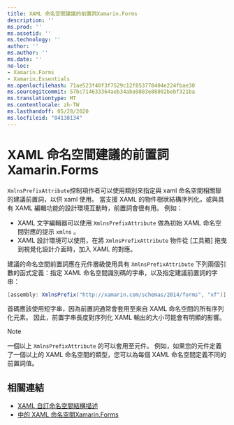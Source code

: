 ```yaml
---
title: XAML 命名空間建議的前置詞Xamarin.Forms
description: ''
ms.prod: ''
ms.assetid: ''
ms.technology: ''
author: ''
ms.author: ''
ms.date: ''
no-loc:
- Xamarin.Forms
- Xamarin.Essentials
ms.openlocfilehash: 71ae523f40f3f7529c12f853778404e224fbae30
ms.sourcegitcommit: 57bc714633364aeb34aba9803e88802bebf321ba
ms.translationtype: MT
ms.contentlocale: zh-TW
ms.lasthandoff: 05/28/2020
ms.locfileid: "84138134"
---
```

# <a name="xaml-namespace-recommended-prefixes-in-xamarinforms"></a>XAML 命名空間建議的前置詞Xamarin.Forms

`XmlnsPrefixAttribute`控制項作者可以使用類別來指定與 xaml 命名空間相關聯的建議前置詞，以供 xaml 使用。 當支援 XAML 的物件樹狀結構序列化，或與具有 XAML 編輯功能的設計環境互動時，前置詞會很有用。 例如：

- XAML 文字編輯器可以使用 `XmlnsPrefixAttribute` 做為初始 XAML 命名空間對應的提示 `xmlns` 。
- XAML 設計環境可以使用，在將 `XmlnsPrefixAttribute` 物件從 [工具箱] 拖曳到視覺化設計介面時，加入 XAML 的對應。

建議的命名空間前置詞應在元件層級使用具有 `XmlnsPrefixAttribute` 下列兩個引數的函式定義：指定 XAML 命名空間識別碼的字串，以及指定建議前置詞的字串：

```csharp
[assembly: XmlnsPrefix("http://xamarin.com/schemas/2014/forms", "xf")]
```

首碼應該使用短字串，因為前置詞通常會套用至來自 XAML 命名空間的所有序列化元素。 因此，前置字串長度對序列化 XAML 輸出的大小可能會有明顯的影響。

> [!NOTE]
> 一個以上 `XmlnsPrefixAttribute` 的可以套用至元件。 例如，如果您的元件定義了一個以上的 XAML 命名空間的類型，您可以為每個 XAML 命名空間定義不同的前置詞值。

## <a name="related-links"></a>相關連結

- [XAML 自訂命名空間結構描述](custom-namespace-schemas.md)
- [中的 XAML 命名空間Xamarin.Forms](namespaces.md)
